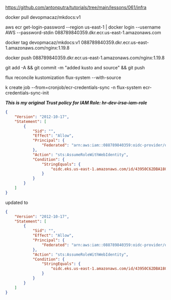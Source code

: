 https://github.com/antonputra/tutorials/tree/main/lessons/061/infra

docker pull devopmacaz/mkdocs:v1

aws ecr get-login-password --region us-east-1 | docker login --username AWS --password-stdin 088789840359.dkr.ecr.us-east-1.amazonaws.com

docker tag devopmacaz/mkdocs:v1 088789840359.dkr.ecr.us-east-1.amazonaws.com/nginx:1.19.8

docker push 088789840359.dkr.ecr.us-east-1.amazonaws.com/nginx:1.19.8


git add -A &&
git commit -m "added kusto and source" &&
git push 

flux reconcile kustomization flux-system --with-source

k create job --from=cronjob/ecr-credentials-sync -n flux-system ecr-credentials-sync-init


***This is my original Trust policy for IAM Role: hr-dev-irsa-iam-role***

```json
{
    "Version": "2012-10-17",
    "Statement": [
        {
            "Sid": "",
            "Effect": "Allow",
            "Principal": {
                "Federated": "arn:aws:iam::088789840359:oidc-provider/oidc.eks.us-east-1.amazonaws.com/id/43950C62DBA1803849E1E2F5F2923DEB"
            },
            "Action": "sts:AssumeRoleWithWebIdentity",
            "Condition": {
                "StringEquals": {
                    "oidc.eks.us-east-1.amazonaws.com/id/43950C62DBA1803849E1E2F5F2923DEB:sub": "system:serviceaccount:default:irsa-demo-sa"
                }
            }
        }
    ]
}
```

updated to

```json
{
	"Version": "2012-10-17",
	"Statement": [
		{
			"Sid": "",
			"Effect": "Allow",
			"Principal": {
				"Federated": "arn:aws:iam::088789840359:oidc-provider/oidc.eks.us-east-1.amazonaws.com/id/43950C62DBA1803849E1E2F5F2923DEB"
			},
			"Action": "sts:AssumeRoleWithWebIdentity",
			"Condition": {
				"StringEquals": {
					"oidc.eks.us-east-1.amazonaws.com/id/43950C62DBA1803849E1E2F5F2923DEB:sub": "system:serviceaccount:flux-system:ecr-credentials-sync"
				}
			}
		}
	]
}
```